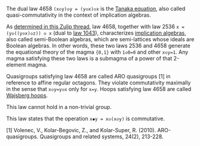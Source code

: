 The dual law 4658 `(x◇y)◇y = (y◇x)◇x` is the [Tanaka equation](http://arxiv.org/abs/2201.07009), also called quasi-commutativity in the context of implication algebras.

As [determined in this Zulip thread](https://leanprover.zulipchat.com/#narrow/channel/458659-Equational/topic/A.20single.20axiom.20for.20Boolean.20algebra/near/537281668), law 4658, together with law 2536 `x = (y◇((y◇x)◇z)) ◇ x` (dual to [law 1043](https://teorth.github.io/equational_theories/implications/?1043)), characterizes [implication algebras](https://www.jstor.org/stable/43679502), also called semi-Boolean algebras, which are semi-lattices whose ideals are Boolean algebras.  In other words, these two laws 2536 and 4658 generate the equational theory of the magma `{0,1}` with `1◇0=0` and other `x◇y=1`.  Any magma satisfying these two laws is a submagma of a power of that 2-element magma.

Quasigroups satisfying law 4658 are called ARO quasigroups [1] in reference to affine regular octagons.  They violate commutativity maximally in the sense that `x◇y=y◇x` only for `x=y`.  Hoops satisfying law 4658 are called [Wajsberg hoops](https://math.chapman.edu/~jipsen/structures/doku.php?id=wajsberg_hoops).

This law cannot hold in a non-trivial group.

This law states that the operation `x◆y = x◇(x◇y)` is commutative.

[1] Volenec, V., Kolar-Begovic, Z., and Kolar-Super, R. (2010). ARO-quasigroups. Quasigroups and related systems, 24(2), 213-228.
